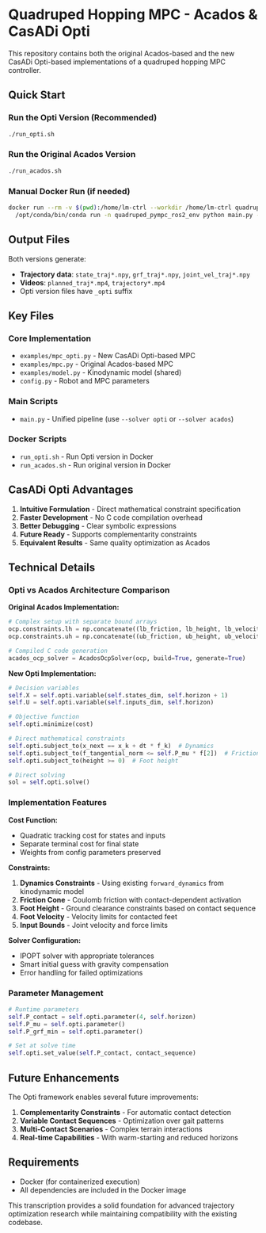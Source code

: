 # Quadruped Hopping MPC - Acados & CasADi Opti

This repository contains both the original Acados-based and the new CasADi Opti-based implementations of a quadruped hopping MPC controller.

## Quick Start

### Run the Opti Version (Recommended)
```bash
./run_opti.sh
```

### Run the Original Acados Version
```bash
./run_acados.sh
```

### Manual Docker Run (if needed)
```bash
docker run --rm -v $(pwd):/home/lm-ctrl --workdir /home/lm-ctrl quadruped-lm-ctrl \
  /opt/conda/bin/conda run -n quadruped_pympc_ros2_env python main.py --solver opti
```

## Output Files

Both versions generate:
- **Trajectory data**: `state_traj*.npy`, `grf_traj*.npy`, `joint_vel_traj*.npy`
- **Videos**: `planned_traj*.mp4`, `trajectory*.mp4`
- Opti version files have `_opti` suffix

## Key Files

### Core Implementation
- `examples/mpc_opti.py` - New CasADi Opti-based MPC
- `examples/mpc.py` - Original Acados-based MPC
- `examples/model.py` - Kinodynamic model (shared)
- `config.py` - Robot and MPC parameters

### Main Scripts
- `main.py` - Unified pipeline (use `--solver opti` or `--solver acados`)

### Docker Scripts
- `run_opti.sh` - Run Opti version in Docker
- `run_acados.sh` - Run original version in Docker

## CasADi Opti Advantages

1. **Intuitive Formulation** - Direct mathematical constraint specification
2. **Faster Development** - No C code compilation overhead
3. **Better Debugging** - Clear symbolic expressions
4. **Future Ready** - Supports complementarity constraints
5. **Equivalent Results** - Same quality optimization as Acados

## Technical Details

### Opti vs Acados Architecture Comparison

**Original Acados Implementation:**
```python
# Complex setup with separate bound arrays
ocp.constraints.lh = np.concatenate((lb_friction, lb_height, lb_velocity))
ocp.constraints.uh = np.concatenate((ub_friction, ub_height, ub_velocity))

# Compiled C code generation
acados_ocp_solver = AcadosOcpSolver(ocp, build=True, generate=True)
```

**New Opti Implementation:**
```python
# Decision variables
self.X = self.opti.variable(self.states_dim, self.horizon + 1)
self.U = self.opti.variable(self.inputs_dim, self.horizon)

# Objective function
self.opti.minimize(cost)

# Direct mathematical constraints
self.opti.subject_to(x_next == x_k + dt * f_k)  # Dynamics
self.opti.subject_to(f_tangential_norm <= self.P_mu * f[2])  # Friction
self.opti.subject_to(height >= 0)  # Foot height

# Direct solving
sol = self.opti.solve()
```

### Implementation Features

**Cost Function:**
- Quadratic tracking cost for states and inputs
- Separate terminal cost for final state
- Weights from config parameters preserved

**Constraints:**
1. **Dynamics Constraints** - Using existing `forward_dynamics` from kinodynamic model
2. **Friction Cone** - Coulomb friction with contact-dependent activation
3. **Foot Height** - Ground clearance constraints based on contact sequence
4. **Foot Velocity** - Velocity limits for contacted feet
5. **Input Bounds** - Joint velocity and force limits

**Solver Configuration:**
- IPOPT solver with appropriate tolerances
- Smart initial guess with gravity compensation
- Error handling for failed optimizations

### Parameter Management
```python
# Runtime parameters
self.P_contact = self.opti.parameter(4, self.horizon)
self.P_mu = self.opti.parameter()
self.P_grf_min = self.opti.parameter()

# Set at solve time
self.opti.set_value(self.P_contact, contact_sequence)
```

## Future Enhancements

The Opti framework enables several future improvements:

1. **Complementarity Constraints** - For automatic contact detection
2. **Variable Contact Sequences** - Optimization over gait patterns  
3. **Multi-Contact Scenarios** - Complex terrain interactions
4. **Real-time Capabilities** - With warm-starting and reduced horizons

## Requirements

- Docker (for containerized execution)
- All dependencies are included in the Docker image

This transcription provides a solid foundation for advanced trajectory optimization research while maintaining compatibility with the existing codebase.